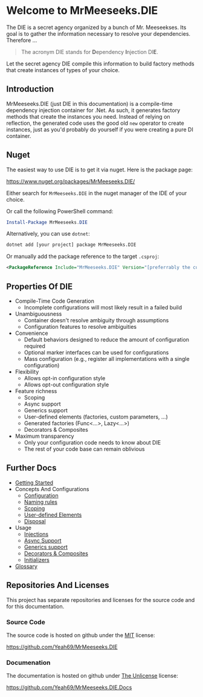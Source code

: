 # Welcome to MrMeeseeks.DIE

The DIE is a secret agency organized by a bunch of Mr. Meeseekses. Its goal is to gather the information necessary to resolve your dependencies. Therefore …

> The acronym DIE stands for **D**ependency **I**njection DI**E**.

Let the secret agency DIE compile this information to build factory methods that create instances of types of your choice.

## Introduction

MrMeeseeks.DIE (just DIE in this documentation) is a compile-time dependency injection container for .Net. As such, it generates factory methods that create the instances you need. Instead of relying on reflection, the generated code uses the good old `new` operator to create instances, just as you'd probably do yourself if you were creating a pure DI container.

## Nuget

The easiest way to use DIE is to get it via nuget. Here is the package page:

https://www.nuget.org/packages/MrMeeseeks.DIE/

Either search for `MrMeeseeks.DIE` in the nuget manager of the IDE of your choice.

Or call the following PowerShell command:

```powershell
Install-Package MrMeeseeks.DIE
```


Alternatively, you can use `dotnet`:

```sh
dotnet add [your project] package MrMeeseeks.DIE
```

Or manually add the package reference to the target `.csproj`:

```xml
<PackageReference Include="MrMeeseeks.DIE" Version="[preferrably the current version]" />
```

## Properties Of DIE

- Compile-Time Code Generation 
    - Incomplete configurations will most likely result in a failed build
- Unambiguousness
    - Container doesn't resolve ambiguity through assumptions
    - Configuration features to resolve ambiguities
- Convenience
    - Default behaviors designed to reduce the amount of configuration required
    - Optional marker interfaces can be used for configurations
    - Mass configuration (e.g., register all implementations with a single configuration)
- Flexibility
    - Allows opt-in configuration style
    - Allows opt-out configuration style
- Feature richness
    - Scoping
    - Async support
    - Generics support
    - User-defined elements (factories, custom parameters, …)
    - Generated factories (Func<…>, Lazy<…>)
    - Decorators & Composites
- Maximum transparency
    - Only your configuration code needs to know about DIE
    - The rest of your code base can remain oblivious

## Further Docs

- [Getting Started](getting-started.md)
- Concepts And Configurations
    - [Configuration](configuration.md)
    - [Naming rules](naming-rules.md)
    - [Scoping](scoping.md)
    - [User-defined Elements](user-defined-elements.md)
    - [Disposal](disposal.md)
- Usage
    - [Injections](injections.md)
    - [Async Support](async-support.md)
    - [Generics support](generics-support.md)
    - [Decorators & Composites](decorators-composites.md)
    - [Initializers](initializers.md)
- [Glossary](glossary.md)

## Repositories And Licenses

This project has separate repositories and licenses for the source code and for this documentation.

### Source Code

The source code is hosted on github under the [MIT](https://spdx.org/licenses/MIT.html) license:

https://github.com/Yeah69/MrMeeseeks.DIE

### Documenation

The documentation is hosted on github under [The Unlicense](https://spdx.org/licenses/Unlicense.html) license:

https://github.com/Yeah69/MrMeeseeks.DIE.Docs